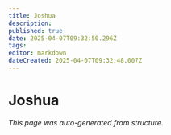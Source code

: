 ```yaml
---
title: Joshua
description: 
published: true
date: 2025-04-07T09:32:50.296Z
tags: 
editor: markdown
dateCreated: 2025-04-07T09:32:48.007Z
---
```


# Joshua

*This page was auto-generated from structure.*